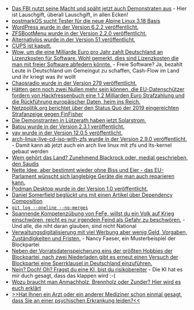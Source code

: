* [Das FBI nutzt seine Macht und späht jetzt auch Demonstraten aus](http://blog.fefe.de/?ts=9a94ee99) - Hier ist Lauschgift, überall Lauschgift, in allen Ecken!
* [postmarkOS sucht Tester für die neue Alpine Linux 3.18 Basis](https://postmarketos.org/blog/2023/05/21/call-for-testers/)
* [WordPress wurde in der Version 6.2.2 veröffentlicht.](https://www.borncity.com/blog/2023/05/20/wordpress-6-2-2-freigegeben/)
* [ZFSBootMenu wurde in der Version 2.2.0 veröffentlicht.](https://github.com/zbm-dev/zfsbootmenu/releases/tag/v2.2.0)
* [Alternativlos wurde in der Version 51 veröffentlicht.](https://alternativlos.org/51/)
* [CUPS ist kaputt.](https://www.heise.de/news/Drucksystem-CUPS-Codeschmuggel-aus-dem-Netz-moeglich-9061315.html)
* [Wow, um die eine Milliarde Euro pro Jahr zahlt Deutschland an Lizenzkosten für Software. Wohl gemerkt, dies sind Lizenzkosten die man mit freier Software abfedern könnte.](http://blog.fefe.de/?ts=9a95f0b6) - Freie Software? Ja, bezahlt Leute in Deutschland um Gemeingut zu schaffen, Cash-Flow im Land und ihr kriegt was ihr wollt
* [Chaosradio wurde in der Version 279 veröffentlicht.](https://chaosradio.de/zugriff-auf-gesundheitsdaten)
* [Hätten gern noch zwei Nullen mehr sein können, die EU-Datenschützer fordern von Hackfressenbuch eine 1,2 Milliarden Euro Strafzahlung und die Rückführung europäischer Daten, heim ins Reich.](https://www.borncity.com/blog/2023/05/22/eu-datenschtzer-brummen-meta-12-milliarden-geldbue-auf-datentransfer-in-die-usa-verboten/)
* [Netzpolitik.org berichtet über den Status Quo der 2019 eingereichten Strafanzeige gegen FinFisher](https://netzpolitik.org/2023/unsere-strafanzeige-staatsanwaltschaft-erhebt-anklage-gegen-finfisher/)
* [Die Demonstranten in Lützerath haben jetzt Solarstrom.](https://netzpolitik.org/2023/luetzerath-und-co-kein-klimaprotest-ohne-infrastruktur/)
* [Batou wurde in der Version 2.3.1 veröffentlicht.](https://github.com/flyingcircusio/batou/pull/372)
* [yay wurde in der Version 12.0.5 veröffentlicht.](https://github.com/Jguer/yay/releases/tag/v12.0.5)
* [arch-linux-live-cd-iso-with-zfs wurde in der Version 2.9.0 veröffentlicht.](https://github.com/stevleibelt/arch-linux-live-cd-iso-with-zfs/releases/tag/2.9.0) - Damit kann ab jetzt auch ein arch live linux mit zfs und lts-kernel gebaut werden
* [Wem gehört das Land? Zunehmend Blackrock oder, medial geschrieben, den Saudis](https://netzfrauen.org/2023/05/23/landgrabbing-4/)
* [Nette Idee, aber bestimmt wieder ohne Biss und Eier - das EU-Parlament wünscht sich langlebige Geräte die man auch reparieren kann.](https://netzpolitik.org/2023/recht-auf-reparatur-eu-parlament-will-langlebigere-geraete/)
* [Podman Desktop wurde in der Version 1.0 veröffentlicht.](https://www.phoronix.com/news/Podman-Desktop-1.0)
* [Daniel Somerfield beglückt uns mit einen Artikel über Dependency Composition](https://martinfowler.com/articles/dependency-composition.html)
* [`git log --oneline --no-merges`](https://www.30secondsofcode.org/git/s/view-commits-summary/)
* [Spannende Kompetenzübung von FeFe, willst du ein Volk auf Krieg einschwören, reicht es nur irgendein Feind als Gefahr zu beschwören.](http://blog.fefe.de/?ts=9a9094cd) - Und alle, die niht daran glauben, sind nicht National
* [Verwaltungsdigitalisierung mit viel Werbung aber wenig Geld, Vorgaben, Zuständigkeiten und Fristen.](https://netzpolitik.org/2023/ozg-2-0-verwaltungsdigitalisierung-im-gaensemarsch/) - Nancy Faeser, ein Musterbeispiel der Blockpartei
* [Neben der Vorratsdatenspeicherung eins der größten Hobbies der Blockpartei, nach zwei Niederladen gibt es erneut einen Versuch der Blockpartei eine Sperrklausel in Deutschland einzuführen.](https://www.die-partei.de/2023/05/24/sperrklausel-fuer-die-europawahl/)
* [Nein? Doch! Oh? Fragst du eine KI, bist du risikobereiter](https://www.linux-magazin.de/news/studie-einsatz-von-ki-erhoeht-risikobereitschaft/) - Die KI hat es mir duch gesagt, dass das klappen wird :-(
* [Wozu braucht man Anmachholz, Brennholz oder Zunder? Hier wird es euch erklärt](https://www.zauber-kraut.de/wie-ein-kaminfeuer-mit-ofenfertigem-brennholz-gelingt)
* [>>Hat Ihnen ein Arzt oder ein anderer Mediziner schon einmal gesagt, dass Sie an einer psychischen Erkrankung leiden?<<](https://www.philoclopedia.de/2023/05/24/drei-gro%C3%9Fe-unwahrheiten/)

